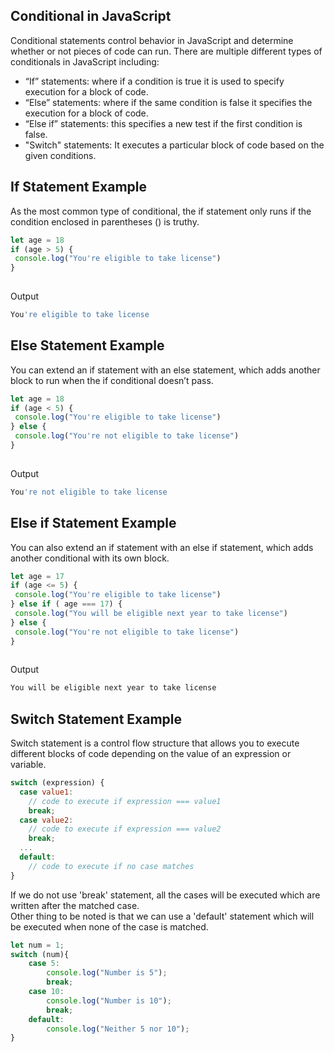 ## Conditional in JavaScript
Conditional statements control behavior in JavaScript and determine whether or not pieces of code can run. There are multiple different types of conditionals in JavaScript including:

- “If” statements: where if a condition is true it is used to specify execution for a block of code.
- “Else” statements: where if the same condition is false it specifies the execution for a block of code.
- “Else if” statements: this specifies a new test if the first condition is false.
- "Switch" statements: It executes a particular block of code based on the given conditions.

## If Statement Example
As the most common type of conditional, the if statement only runs if the condition enclosed in parentheses () is truthy.

```javascript
let age = 18
if (age > 5) {
 console.log("You're eligible to take license")
}
​
```
Output
```bash
You're eligible to take license
```

## Else Statement Example
You can extend an if statement with an else statement, which adds another block to run when the if conditional doesn’t pass.

```javascript
let age = 18
if (age < 5) {
 console.log("You're eligible to take license")
} else {
 console.log("You're not eligible to take license")
}
​
```
Output
```bash
You're not eligible to take license
```

## Else if Statement Example
You can also extend an if statement with an else if statement, which adds another conditional with its own block.

```javascript
let age = 17
if (age <= 5) {
 console.log("You're eligible to take license")
} else if ( age === 17) {
 console.log("You will be eligible next year to take license")
} else {
 console.log("You're not eligible to take license")
}
​
```
Output
```bash
You will be eligible next year to take license
```

## Switch Statement Example
Switch statement is a control flow structure that allows you to execute different blocks of code depending on the value of an expression or variable.

```javascript
switch (expression) {
  case value1:
    // code to execute if expression === value1
    break;
  case value2:
    // code to execute if expression === value2
    break;
  ...
  default:
    // code to execute if no case matches
}
```
If we do not use 'break' statement, all the cases will be executed which are written after the matched case. <br/>
Other thing to be noted is that we can use a 'default' statement which will be executed when none of the case is matched.

```javascript
let num = 1;
switch (num){
    case 5:
        console.log("Number is 5");
        break;
    case 10:
        console.log("Number is 10");
        break;
    default:
        console.log("Neither 5 nor 10");
}
```